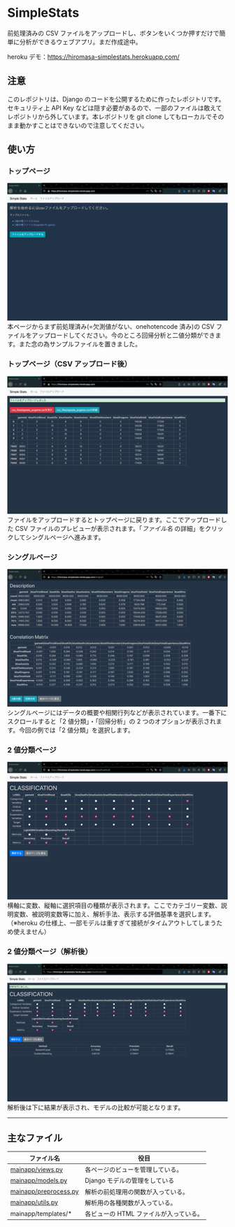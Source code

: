 # SimpleStats

前処理済みの CSV ファイルをアップロードし、ボタンをいくつか押すだけで簡単に分析ができるウェブアプリ。まだ作成途中。

heroku デモ：https://hiromasa-simplestats.herokuapp.com/

## 注意

このレポジトリは、Django のコードを公開するために作ったレポジトリです。セキュリティ上 API Key などは隠す必要があるので、一部のファイルは敢えてレポジトリから外しています。本レポジトリを git clone してもローカルでそのまま動かすことはできないので注意してください。

## 使い方

### トップページ

![](md_static/index.png)
本ページからまず前処理済み(=欠測値がない、onehotencode 済み)の CSV ファイルをアップロードしてください。今のところ回帰分析と二値分類ができます。また念の為サンプルファイルを置きました。

### トップページ（CSV アップロード後）

![](md_static/index2.png)
ファイルをアップロードするとトップページに戻ります。ここでアップロードした CSV ファイルのプレビューが表示されます。「_ファイル名_ の詳細」をクリックしてシングルページへ進みます。

### シングルページ

![](md_static/single.png)
シングルページにはデータの概要や相関行列などが表示されています。一番下にスクロールすると「2 値分類」・「回帰分析」の 2 つのオプションが表示されます。今回の例では「2 値分類」を選択します。

### 2 値分類ページ

![](md_static/classification.png)
横軸に変数、縦軸に選択項目の種類が表示されます。ここでカテゴリー変数、説明変数、被説明変数等に加え、解析手法、表示する評価基準を選択します。（※heroku の仕様上、一部モデルは重すぎて接続がタイムアウトしてしまうため使えません）

### 2 値分類ページ（解析後）

![](md_static/classification3.png)
解析後は下に結果が表示され、モデルの比較が可能となります。

<hr>

## 主なファイル

| ファイル名                                     | 役目                                   |
| ---------------------------------------------- | -------------------------------------- |
| [mainapp/views.py](mainapp/views.py)           | 各ページのビューを管理している。       |
| [mainapp/models.py](mainapp/models.py)         | Django モデルの管理をしている          |
| [mainapp/preprocess.py](mainapp/preprocess.py) | 解析の前処理用の関数が入っている。     |
| [mainapp/utils.py](mainapp/utils.py)           | 解析用の各種関数が入っている。         |
| mainapp/templates/\*                           | 各ビューの HTML ファイルが入っている。 |
